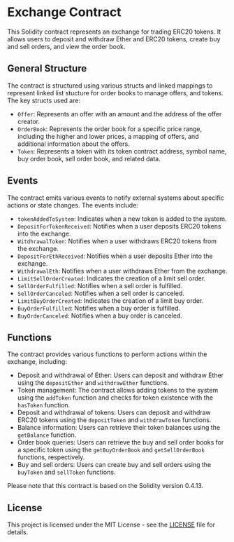 # Exchange Contract

This Solidity contract represents an exchange for trading ERC20 tokens. It allows users to deposit and withdraw Ether and ERC20 tokens, create buy and sell orders, and view the order book.

## General Structure

The contract is structured using various structs and linked mappings to represent linked list stucture for order books to manage offers, and tokens. The key structs used are:

- `Offer`: Represents an offer with an amount and the address of the offer creator.
- `OrderBook`: Represents the order book for a specific price range, including the higher and lower prices, a mapping of offers, and additional information about the offers.
- `Token`: Represents a token with its token contract address, symbol name, buy order book, sell order book, and related data.

## Events

The contract emits various events to notify external systems about specific actions or state changes. The events include:

- `tokenAddedToSystem`: Indicates when a new token is added to the system.
- `DepositForTokenReceived`: Notifies when a user deposits ERC20 tokens into the exchange.
- `WitdhrawalToken`: Notifies when a user withdraws ERC20 tokens from the exchange.
- `DepositForEthReceived`: Notifies when a user deposits Ether into the exchange.
- `WithdrawalEth`: Notifies when a user withdraws Ether from the exchange.
- `LimitSellOrderCreated`: Indicates the creation of a limit sell order.
- `SellOrderFulfilled`: Notifies when a sell order is fulfilled.
- `SellOrderCanceled`: Notifies when a sell order is canceled.
- `LimitBuyOrderCreated`: Indicates the creation of a limit buy order.
- `BuyOrderFulfilled`: Notifies when a buy order is fulfilled.
- `BuyOrderCanceled`: Notifies when a buy order is canceled.

## Functions

The contract provides various functions to perform actions within the exchange, including:

- Deposit and withdrawal of Ether: Users can deposit and withdraw Ether using the `depositEther` and `withdrawEther` functions.
- Token management: The contract allows adding tokens to the system using the `addToken` function and checks for token existence with the `hasToken` function.
- Deposit and withdrawal of tokens: Users can deposit and withdraw ERC20 tokens using the `depositToken` and `withdrawToken` functions.
- Balance information: Users can retrieve their token balances using the `getBalance` function.
- Order book queries: Users can retrieve the buy and sell order books for a specific token using the `getBuyOrderBook` and `getSellOrderBook` functions, respectively.
- Buy and sell orders: Users can create buy and sell orders using the `buyToken` and `sellToken` functions.

Please note that this contract is based on the Solidity version 0.4.13.

## License

This project is licensed under the MIT License - see the [LICENSE](LICENSE) file for details.
